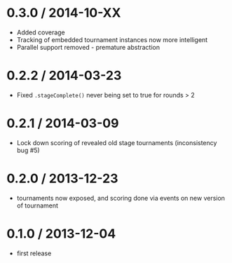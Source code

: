 0.3.0 / 2014-10-XX
==================
  * Added coverage
  * Tracking of embedded tournament instances now more intelligent
  * Parallel support removed - premature abstraction

0.2.2 / 2014-03-23
==================
  * Fixed `.stageComplete()` never being set to true for rounds > 2

0.2.1 / 2014-03-09
==================
  * Lock down scoring of revealed old stage tournaments (inconsistency bug #5)

0.2.0 / 2013-12-23
==================
  * tournaments now exposed, and scoring done via events on new version of tournament

0.1.0 / 2013-12-04
==================
  * first release
